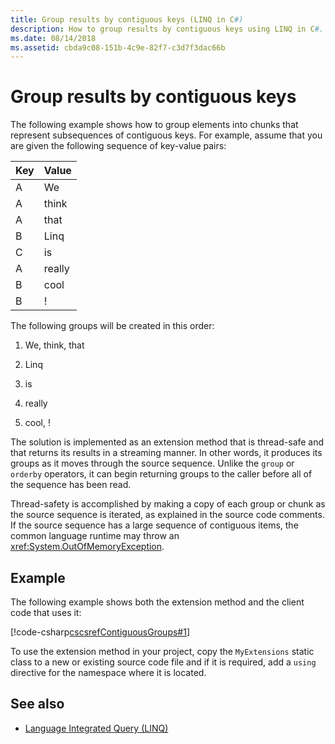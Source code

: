 ```yaml
---
title: Group results by contiguous keys (LINQ in C#)
description: How to group results by contiguous keys using LINQ in C#.
ms.date: 08/14/2018
ms.assetid: cbda9c08-151b-4c9e-82f7-c3d7f3dac66b
---
```

# Group results by contiguous keys

The following example shows how to group elements into chunks that represent subsequences of contiguous keys. For example, assume that you are given the following sequence of key-value pairs:

|Key|Value|
|---------|-----------|
|A|We|
|A|think|
|A|that|
|B|Linq|
|C|is|
|A|really|
|B|cool|
|B|!|

The following groups will be created in this order:

1. We, think, that

2. Linq

3. is

4. really

5. cool, !

The solution is implemented as an extension method that is thread-safe and that returns its results in a streaming manner. In other words, it produces its groups as it moves through the source sequence. Unlike the `group` or `orderby` operators, it can begin returning groups to the caller before all of the sequence has been read.

Thread-safety is accomplished by making a copy of each group or chunk as the source sequence is iterated, as explained in the source code comments. If the source sequence has a large sequence of contiguous items, the common language runtime may throw an <xref:System.OutOfMemoryException>.

## Example

The following example shows both the extension method and the client code that uses it:

[!code-csharp[cscsrefContiguousGroups#1](~/samples/snippets/csharp/concepts/linq/how-to-group-results-by-contiguous-keys_1.cs)]

To use the extension method in your project, copy the `MyExtensions` static class to a new or existing source code file and if it is required, add a `using` directive for the namespace where it is located.

## See also

- [Language Integrated Query (LINQ)](index.md)
